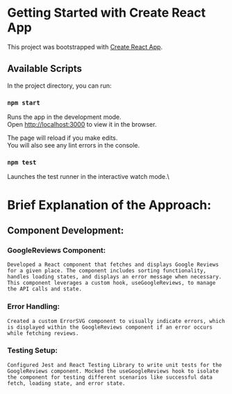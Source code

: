 # Getting Started with Create React App

This project was bootstrapped with [Create React App](https://github.com/facebook/create-react-app).

## Available Scripts

In the project directory, you can run:

### `npm start`

Runs the app in the development mode.\
Open [http://localhost:3000](http://localhost:3000) to view it in the browser.

The page will reload if you make edits.\
You will also see any lint errors in the console.

### `npm test`

Launches the test runner in the interactive watch mode.\



# Brief Explanation of the Approach:
## Component Development:

### GoogleReviews Component: 

`Developed a React component that fetches and displays Google Reviews for a given place. The component includes sorting functionality, handles loading states, and displays an error message when necessary. This component leverages a custom hook, useGoogleReviews, to manage the API calls and state.`

### Error Handling:

`Created a custom ErrorSVG component to visually indicate errors, which is displayed within the GoogleReviews component if an error occurs while fetching reviews.`

### Testing Setup:

 `Configured Jest and React Testing Library to write unit tests for the GoogleReviews component. Mocked the useGoogleReviews hook to isolate the component for testing different scenarios like successful data fetch, loading state, and error state.`

